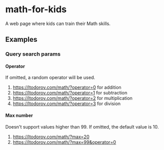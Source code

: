 # math-for-kids

A web page where kids can train their Math skills.

## Examples

### Query search params

#### Operator
If omitted, a random operator will be used.

1. https://ltodorov.com/math/?operator=0 for addition
2. https://ltodorov.com/math/?operator=1 for subtraction
3. https://ltodorov.com/math/?operator=2 for multiplication
3. https://ltodorov.com/math/?operator=3 for division

#### Max number
Doesn't support values higher than 99. If omitted, the default value is 10.

1. https://ltodorov.com/math/?max=20
2. https://ltodorov.com/math/?max=99&operator=0